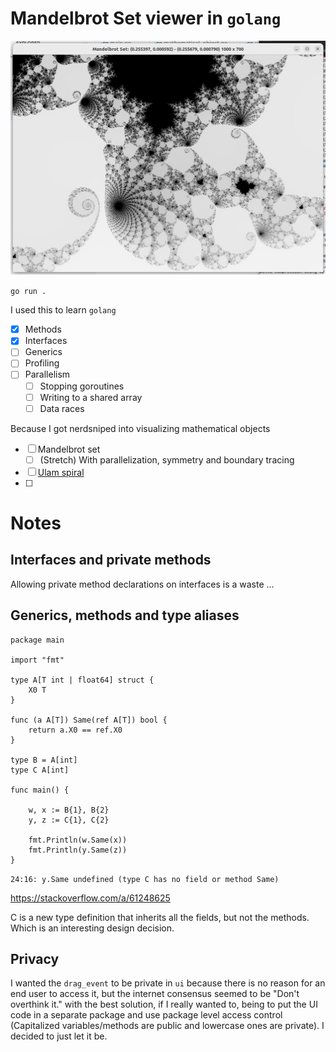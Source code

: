 # Mandelbrot Set viewer in `golang`

![](ss.png)

`go run .`

I used this to learn `golang`

- [x] Methods
- [x] Interfaces
- [ ] Generics
- [ ] Profiling
- [ ] Parallelism
    - [ ] Stopping goroutines
    - [ ] Writing to a shared array
    - [ ] Data races

Because I got nerdsniped into visualizing mathematical objects

- [ ] Mandelbrot set
    - [ ] (Stretch) With parallelization, symmetry and boundary tracing
- [ ] [Ulam spiral](https://en.wikipedia.org/wiki/Ulam_spiral)
- [ ] 

# Notes

## Interfaces and private methods

Allowing private method declarations on interfaces is a waste ...


## Generics, methods and type aliases

```
package main

import "fmt"

type A[T int | float64] struct {
	X0 T
}

func (a A[T]) Same(ref A[T]) bool {
	return a.X0 == ref.X0
}

type B = A[int]
type C A[int]

func main() {

	w, x := B{1}, B{2}
	y, z := C{1}, C{2}

	fmt.Println(w.Same(x))
	fmt.Println(y.Same(z))
}
```

`24:16: y.Same undefined (type C has no field or method Same)`

https://stackoverflow.com/a/61248625

C is a new type definition that inherits all the fields, but 
not the methods. Which is an interesting design decision.


## Privacy

I wanted the `drag_event` to be private in `ui` because there is no reason for
an end user to access it, but the internet consensus seemed to be "Don't
overthink it." with the best solution, if I really wanted to, being to put the
UI code in a separate package and use package level access control (Capitalized
variables/methods are public and lowercase ones are private). I decided to just
let it be.